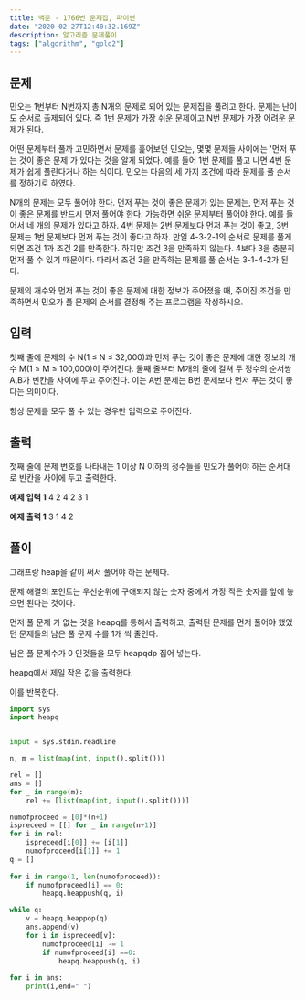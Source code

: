 ```yaml
---
title: 백준 - 1766번 문제집, 파이썬
date: "2020-02-27T12:40:32.169Z"
description: 알고리즘 문제풀이
tags: ["algorithm", "gold2"] 
---
```

## 문제
민오는 1번부터 N번까지 총 N개의 문제로 되어 있는 문제집을 풀려고 한다. 문제는 난이도 순서로 출제되어 있다. 즉 1번 문제가 가장 쉬운 문제이고 N번 문제가 가장 어려운 문제가 된다.

어떤 문제부터 풀까 고민하면서 문제를 훑어보던 민오는, 몇몇 문제들 사이에는 '먼저 푸는 것이 좋은 문제'가 있다는 것을 알게 되었다. 예를 들어 1번 문제를 풀고 나면 4번 문제가 쉽게 풀린다거나 하는 식이다. 민오는 다음의 세 가지 조건에 따라 문제를 풀 순서를 정하기로 하였다.

N개의 문제는 모두 풀어야 한다.
먼저 푸는 것이 좋은 문제가 있는 문제는, 먼저 푸는 것이 좋은 문제를 반드시 먼저 풀어야 한다.
가능하면 쉬운 문제부터 풀어야 한다.
예를 들어서 네 개의 문제가 있다고 하자. 4번 문제는 2번 문제보다 먼저 푸는 것이 좋고, 3번 문제는 1번 문제보다 먼저 푸는 것이 좋다고 하자. 만일 4-3-2-1의 순서로 문제를 풀게 되면 조건 1과 조건 2를 만족한다. 하지만 조건 3을 만족하지 않는다. 4보다 3을 충분히 먼저 풀 수 있기 때문이다. 따라서 조건 3을 만족하는 문제를 풀 순서는 3-1-4-2가 된다.

문제의 개수와 먼저 푸는 것이 좋은 문제에 대한 정보가 주어졌을 때, 주어진 조건을 만족하면서 민오가 풀 문제의 순서를 결정해 주는 프로그램을 작성하시오.

## 입력
첫째 줄에 문제의 수 N(1 ≤ N ≤ 32,000)과 먼저 푸는 것이 좋은 문제에 대한 정보의 개수 M(1 ≤ M ≤ 100,000)이 주어진다. 둘째 줄부터 M개의 줄에 걸쳐 두 정수의 순서쌍 A,B가 빈칸을 사이에 두고 주어진다. 이는 A번 문제는 B번 문제보다 먼저 푸는 것이 좋다는 의미이다.

항상 문제를 모두 풀 수 있는 경우만 입력으로 주어진다.

## 출력
첫째 줄에 문제 번호를 나타내는 1 이상 N 이하의 정수들을 민오가 풀어야 하는 순서대로 빈칸을 사이에 두고 출력한다.

**예제 입력 1** 
4 2
4 2
3 1

**예제 출력 1** 
3 1 4 2

## 풀이 


그래프랑 heap을 같이 써서 풀어야 하는 문제다. 

문제 해결의 포인트는 우선순위에 구애되지 않는 숫자 중에서 가장 작은 숫자를 앞에 놓으면 된다는 것이다. 

먼저 풀 문제 가 없는 것을 heapq를 통해서 출력하고, 출력된 문제를 먼저 풀어야 했었던 문제들의 남은 풀 문제 수를 1개 씩 줄인다. 

남은 풀 문제수가 0 인것들을 모두 heapqdp 집어 넣는다. 

heapq에서 제일 작은 값을 출력한다.

이를 반복한다.


```python
import sys
import heapq


input = sys.stdin.readline

n, m = list(map(int, input().split()))

rel = []
ans = []
for _ in range(m):
    rel += [list(map(int, input().split()))]

numofproceed = [0]*(n+1)
ispreceed = [[] for _ in range(n+1)]
for i in rel:
    ispreceed[i[0]] += [i[1]]
    numofproceed[i[1]] += 1
q = []
    
for i in range(1, len(numofproceed)):
    if numofproceed[i] == 0:
        heapq.heappush(q, i)

while q:
    v = heapq.heappop(q)
    ans.append(v)
    for i in ispreceed[v]:
        numofproceed[i] -= 1
        if numofproceed[i] ==0:
            heapq.heappush(q, i)
        
for i in ans:
    print(i,end=" ")


```